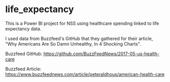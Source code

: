 # life_expectancy
This is a Power BI project for NSS using healthcare spending linked to life expectancy data.

I used data from Buzzfeed's GitHub that they gathered for their article, "Why Americans Are So Damn Unhealthy, In 4 Shocking Charts".

Buzzfeed GitHub:  https://github.com/BuzzFeedNews/2017-05-us-health-care

Buzzfeed Article:  https://www.buzzfeednews.com/article/peteraldhous/american-health-care
